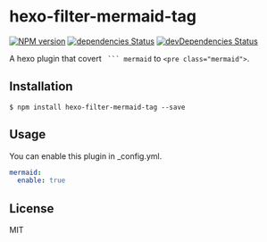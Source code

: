 # hexo-filter-mermaid-tag

[![NPM version](https://badge.fury.io/js/hexo-filter-mermaid-tag.svg)](http://badge.fury.io/js/hexo-filter-mermaid-tag) [![dependencies Status](https://david-dm.org/hexojs/hexo-filter-mermaid-tag/status.svg)](https://david-dm.org/hanai/hexo-filter-mermaid-tag) [![devDependencies Status](https://david-dm.org/hanai/hexo-filter-mermaid-tag/dev-status.svg)](https://david-dm.org/hanai/hexo-filter-mermaid-tag?type=dev)

A hexo plugin that covert ```` ``` mermaid```` to `<pre class="mermaid">`.

## Installation

``` shell
$ npm install hexo-filter-mermaid-tag --save
```

## Usage

You can enable this plugin in _config.yml.

``` yml
mermaid:
  enable: true
```

## License

MIT
